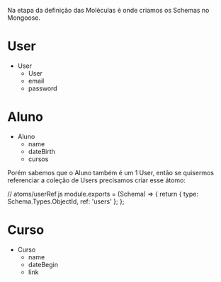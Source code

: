Na etapa da definição das Moléculas é onde criamos os Schemas no Mongoose.


# User

- User
	- User
	-	email
	-	password

# Aluno

- Aluno
	- name
	- dateBirth
	- cursos

Porém sabemos que o Aluno também é um 1 User, 
então se quisermos referenciar a coleção de Users precisamos criar esse átomo:

// atoms/userRef.js
module.exports = (Schema) => {
  return { type: Schema.Types.ObjectId, ref: 'users' };
};


# Curso 

- Curso
	- name
	- dateBegin
	- link